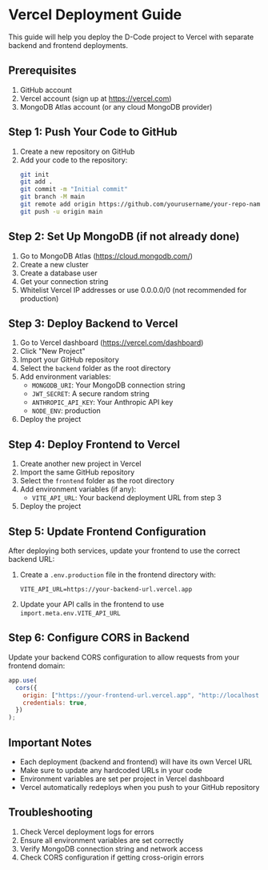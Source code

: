 # Vercel Deployment Guide

This guide will help you deploy the D-Code project to Vercel with separate backend and frontend deployments.

## Prerequisites

1. GitHub account
2. Vercel account (sign up at https://vercel.com)
3. MongoDB Atlas account (or any cloud MongoDB provider)

## Step 1: Push Your Code to GitHub

1. Create a new repository on GitHub
2. Add your code to the repository:
   ```bash
   git init
   git add .
   git commit -m "Initial commit"
   git branch -M main
   git remote add origin https://github.com/yourusername/your-repo-name.git
   git push -u origin main
   ```

## Step 2: Set Up MongoDB (if not already done)

1. Go to MongoDB Atlas (https://cloud.mongodb.com/)
2. Create a new cluster
3. Create a database user
4. Get your connection string
5. Whitelist Vercel IP addresses or use 0.0.0.0/0 (not recommended for production)

## Step 3: Deploy Backend to Vercel

1. Go to Vercel dashboard (https://vercel.com/dashboard)
2. Click "New Project"
3. Import your GitHub repository
4. Select the `backend` folder as the root directory
5. Add environment variables:
   - `MONGODB_URI`: Your MongoDB connection string
   - `JWT_SECRET`: A secure random string
   - `ANTHROPIC_API_KEY`: Your Anthropic API key
   - `NODE_ENV`: production
6. Deploy the project

## Step 4: Deploy Frontend to Vercel

1. Create another new project in Vercel
2. Import the same GitHub repository
3. Select the `frontend` folder as the root directory
4. Add environment variables (if any):
   - `VITE_API_URL`: Your backend deployment URL from step 3
5. Deploy the project

## Step 5: Update Frontend Configuration

After deploying both services, update your frontend to use the correct backend URL:

1. Create a `.env.production` file in the frontend directory with:
   ```
   VITE_API_URL=https://your-backend-url.vercel.app
   ```
2. Update your API calls in the frontend to use `import.meta.env.VITE_API_URL`

## Step 6: Configure CORS in Backend

Update your backend CORS configuration to allow requests from your frontend domain:

```javascript
app.use(
  cors({
    origin: ["https://your-frontend-url.vercel.app", "http://localhost:5173"],
    credentials: true,
  })
);
```

## Important Notes

- Each deployment (backend and frontend) will have its own Vercel URL
- Make sure to update any hardcoded URLs in your code
- Environment variables are set per project in Vercel dashboard
- Vercel automatically redeploys when you push to your GitHub repository

## Troubleshooting

1. Check Vercel deployment logs for errors
2. Ensure all environment variables are set correctly
3. Verify MongoDB connection string and network access
4. Check CORS configuration if getting cross-origin errors
